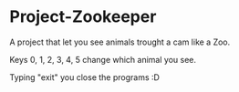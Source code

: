 # Project-Zookeeper
A project that let you see animals trought a cam like a Zoo.

Keys 0, 1, 2, 3, 4, 5 change which animal you see.

Typing "exit" you close the programs :D
